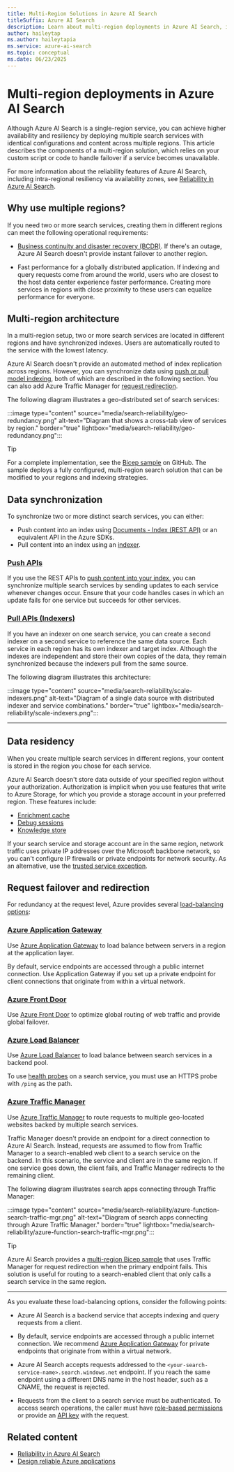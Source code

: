 ```yaml
---
title: Multi-Region Solutions in Azure AI Search
titleSuffix: Azure AI Search
description: Learn about multi-region deployments in Azure AI Search, including data synchronization and request failover.
author: haileytap
ms.author: haileytapia
ms.service: azure-ai-search
ms.topic: conceptual
ms.date: 06/23/2025
---
```


# Multi-region deployments in Azure AI Search

Although Azure AI Search is a single-region service, you can achieve higher availability and resiliency by deploying multiple search services with identical configurations and content across multiple regions. This article describes the components of a multi-region solution, which relies on your custom script or code to handle failover if a service becomes unavailable.

For more information about the reliability features of Azure AI Search, including intra-regional resiliency via availability zones, see [Reliability in Azure AI Search](search-reliability.md).

## Why use multiple regions?

If you need two or more search services, creating them in different regions can meet the following operational requirements:

+ [Business continuity and disaster recovery (BCDR)](/azure/reliability/disaster-recovery-overview). If there's an outage, Azure AI Search doesn't provide instant failover to another region.

+ Fast performance for a globally distributed application. If indexing and query requests come from around the world, users who are closest to the host data center experience faster performance. Creating more services in regions with close proximity to these users can equalize performance for everyone.

## Multi-region architecture

In a multi-region setup, two or more search services are located in different regions and have synchronized indexes. Users are automatically routed to the service with the lowest latency.

Azure AI Search doesn't provide an automated method of index replication across regions. However, you can synchronize data using [push or pull model indexing](search-what-is-data-import.md), both of which are described in the following section. You can also add Azure Traffic Manager for [request redirection](#request-failover-and-redirection).

The following diagram illustrates a geo-distributed set of search services:

:::image type="content" source="media/search-reliability/geo-redundancy.png" alt-text="Diagram that shows a cross-tab view of services by region." border="true" lightbox="media/search-reliability/geo-redundancy.png":::

> [!TIP]
> For a complete implementation, see the [Bicep sample](https://github.com/Azure-Samples/azure-search-multiple-regions) on GitHub. The sample deploys a fully configured, multi-region search solution that can be modified to your regions and indexing strategies.

## Data synchronization

To synchronize two or more distinct search services, you can either:

+ Push content into an index using [Documents - Index (REST API)](/rest/api/searchservice/documents/) or an equivalent API in the Azure SDKs.
+ Pull content into an index using an [indexer](search-indexer-overview.md).

### [Push APIs](#tab/push-apis)

If you use the REST APIs to [push content into your index](search-what-is-data-import.md#pushing-data-to-an-index), you can synchronize multiple search services by sending updates to each service whenever changes occur. Ensure that your code handles cases in which an update fails for one service but succeeds for other services.

### [Pull APIs (Indexers)](#tab/pull-apis)

If you have an indexer on one search service, you can create a second indexer on a second service to reference the same data source. Each service in each region has its own indexer and target index. Although the indexes are independent and store their own copies of the data, they remain synchronized because the indexers pull from the same source.

The following diagram illustrates this architecture:

:::image type="content" source="media/search-reliability/scale-indexers.png" alt-text="Diagram of a single data source with distributed indexer and service combinations." border="true" lightbox="media/search-reliability/scale-indexers.png":::

---

## Data residency

When you create multiple search services in different regions, your content is stored in the region you chose for each service.

Azure AI Search doesn't store data outside of your specified region without your authorization. Authorization is implicit when you use features that write to Azure Storage, for which you provide a storage account in your preferred region. These features include:

+ [Enrichment cache](cognitive-search-incremental-indexing-conceptual.md)
+ [Debug sessions](cognitive-search-debug-session.md)
+ [Knowledge store](knowledge-store-concept-intro.md)

If your search service and storage account are in the same region, network traffic uses private IP addresses over the Microsoft backbone network, so you can't configure IP firewalls or private endpoints for network security. As an alternative, use the [trusted service exception](search-indexer-howto-access-trusted-service-exception.md).

## Request failover and redirection

For redundancy at the request level, Azure provides several [load-balancing options](/azure/architecture/guide/technology-choices/load-balancing-overview):

### [Azure Application Gateway](#tab/application-gateway)

Use [Azure Application Gateway](/azure/application-gateway/overview) to load balance between servers in a region at the application layer.

By default, service endpoints are accessed through a public internet connection. Use Application Gateway if you set up a private endpoint for client connections that originate from within a virtual network.

### [Azure Front Door](#tab/front-door)

Use [Azure Front Door](/azure/frontdoor/front-door-overview) to optimize global routing of web traffic and provide global failover.

### [Azure Load Balancer](#tab/load-balancer)

Use [Azure Load Balancer](/azure/load-balancer/load-balancer-overview) to load balance between search services in a backend pool.

To use [health probes](/azure/load-balancer/load-balancer-custom-probe-overview) on a search service, you must use an HTTPS probe with `/ping` as the path.

### [Azure Traffic Manager](#tab/traffic-manager)

Use [Azure Traffic Manager](/azure/traffic-manager/traffic-manager-overview) to route requests to multiple geo-located websites backed by multiple search services.

Traffic Manager doesn't provide an endpoint for a direct connection to Azure AI Search. Instead, requests are assumed to flow from Traffic Manager to a search-enabled web client to a search service on the backend. In this scenario, the service and client are in the same region. If one service goes down, the client fails, and Traffic Manager redirects to the remaining client.

The following diagram illustrates search apps connecting through Traffic Manager:

:::image type="content" source="media/search-reliability/azure-function-search-traffic-mgr.png" alt-text="Diagram of search apps connecting through Azure Traffic Manager." border="true" lightbox="media/search-reliability/azure-function-search-traffic-mgr.png":::

> [!TIP]
> Azure AI Search provides a [multi-region Bicep sample](https://github.com/Azure-Samples/azure-search-multiple-regions) that uses Traffic Manager for request redirection when the primary endpoint fails. This solution is useful for routing to a search-enabled client that only calls a search service in the same region.

---

As you evaluate these load-balancing options, consider the following points:

+ Azure AI Search is a backend service that accepts indexing and query requests from a client.

+ By default, service endpoints are accessed through a public internet connection. We recommend [Azure Application Gateway](/azure/application-gateway/overview) for private endpoints that originate from within a virtual network.

+ Azure AI Search accepts requests addressed to the `<your-search-service-name>.search.windows.net` endpoint. If you reach the same endpoint using a different DNS name in the host header, such as a CNAME, the request is rejected.

+ Requests from the client to a search service must be authenticated. To access search operations, the caller must have [role-based permissions](search-security-rbac.md) or provide an [API key](search-security-api-keys.md) with the request.

## Related content

+ [Reliability in Azure AI Search](search-reliability.md)
+ [Design reliable Azure applications](/azure/architecture/framework/resiliency/app-design)

